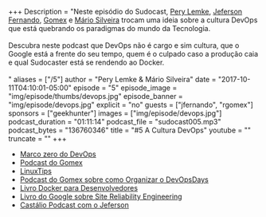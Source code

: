 +++
Description = "Neste episódio do Sudocast, [Pery Lemke](https://www.twitter.com/perylemke), [Jeferson Fernando](https://twitter.com/badtux_), [Gomex](https://twitter.com/gomex) e [Mário Silveira](https://twitter.com/dermarios) trocam uma ideia sobre a cultura DevOps que está quebrando os paradigmas do mundo da Tecnologia.<br/><br/> Descubra neste podcast que DevOps não é cargo e sim cultura, que o Google está a frente do seu tempo, quem é o culpado caso a produção caia e qual Sudocaster está se rendendo ao Docker.<br/><br/>"
aliases = ["/5"]
author = "Pery Lemke & Mário Silveira"
date = "2017-10-11T04:10:01-05:00"
episode = "5"
episode_image = "img/episode/thumbs/devops.jpg"
episode_banner = "img/episode/devops.jpg"
explicit = "no"
guests = ["jfernando", "rgomex"]
sponsors = ["geekhunter"]
images = ["img/episode/devops.jpg"]
podcast_duration = "01:11:14"
podcast_file = "sudocast005.mp3"
podcast_bytes = "136760346"
title = "#5 A Cultura DevOps"
youtube = ""
truncate = ""
+++
* [Marco zero do DevOps](https://www.youtube.com/watch?v=LdOe18KhtT4)
* [Podcast do Gomex](http://gatilhokosmico.com.br/2017/07/17/qual-futuro-do-sysadmin/)
* [LinuxTips](https://www.youtube.com/linuxtips)
* [Podcast do Gomex sobre como Organizar o DevOpsDays](http://gatilhokosmico.com.br/2017/08/05/precisamos-falar-sobre-devops-organizando-devopsday/)
* [Livro Docker para Desenvolvedores](https://leanpub.com/dockerparadesenvolvedores)
* [Livro do Google sobre Site Reliability Engineering](https://landing.google.com/sre/book.html)
* [Castálio Podcast com o Jeferson](http://castalio.info/episodio-109-jeferson-noronha-canal-linuxtips.html)
